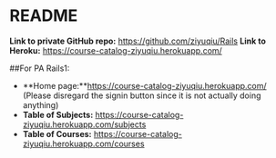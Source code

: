 # README

**Link to private GitHub repo:** https://github.com/ziyuqiu/Rails
**Link to Heroku:** https://course-catalog-ziyuqiu.herokuapp.com/

##For PA Rails1:
* **Home page:**https://course-catalog-ziyuqiu.herokuapp.com/
	(Please disregard the signin button since it is not actually doing anything)
* **Table of Subjects:** https://course-catalog-ziyuqiu.herokuapp.com/subjects
* **Table of Courses:** https://course-catalog-ziyuqiu.herokuapp.com/courses